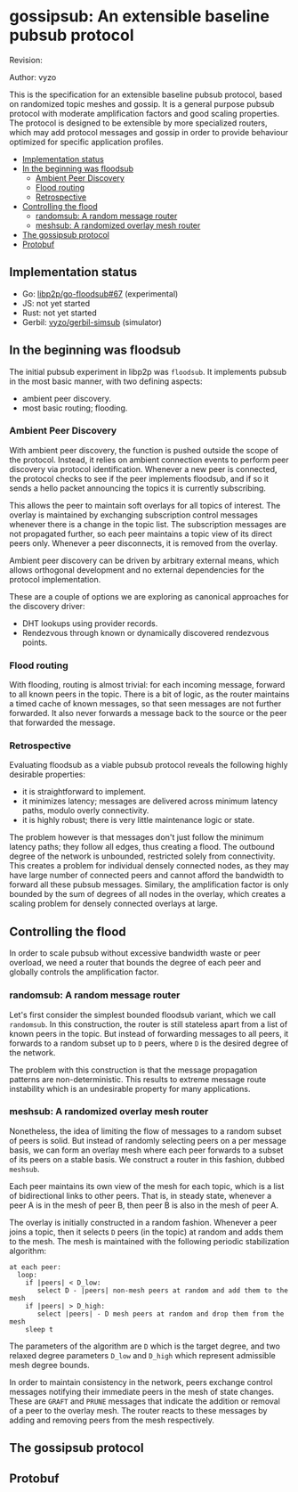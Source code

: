 # gossipsub: An extensible baseline pubsub protocol

Revision:

Author: vyzo

This is the specification for an extensible baseline pubsub protocol,
based on randomized topic meshes and gossip. It is a general purpose
pubsub protocol with moderate amplification factors and good scaling
properties. The protocol is designed to be extensible by more
specialized routers, which may add protocol messages and gossip in
order to provide behaviour optimized for specific application
profiles.

<!-- toc -->

- [Implementation status](#implementation-status)
- [In the beginning was floodsub](#in-the-beginning-was-floodsub)
  * [Ambient Peer Discovery](#ambient-peer-discovery)
  * [Flood routing](#flood-routing)
  * [Retrospective](#retrospective)
- [Controlling the flood](#controlling-the-flood)
  * [randomsub: A random message router](#randomsub-a-random-message-router)
  * [meshsub: A randomized overlay mesh router](#meshsub-a-randomized-overlay-mesh-router)
- [The gossipsub protocol](#the-gossipsub-protocol)
- [Protobuf](#protobuf)

<!-- tocstop -->

## Implementation status

- Go: [libp2p/go-floodsub#67](https://github.com/libp2p/go-floodsub/pull/67) (experimental)
- JS: not yet started
- Rust: not yet started
- Gerbil: [vyzo/gerbil-simsub](https://github.com/vyzo/gerbil-simsub) (simulator)


## In the beginning was floodsub

The initial pubsub experiment in libp2p was `floodsub`.
It implements pubsub in the most basic manner, with two defining aspects:
- ambient peer discovery.
- most basic routing; flooding.

### Ambient Peer Discovery

With ambient peer discovery, the function is pushed outside the scope
of the protocol. Instead, it relies on ambient connection events to
perform peer discovery via protocol identification. Whenever a new
peer is connected, the protocol checks to see if the peer implements
floodsub, and if so it sends a hello packet announcing the topics it
is currently subscribing.

This allows the peer to maintain soft overlays for all topics of
interest. The overlay is maintained by exchanging subscription
control messages whenever there is a change in the topic list. The
subscription messages are not propagated further, so each peer
maintains a topic view of its direct peers only. Whenever a peer
disconnects, it is removed from the overlay.

Ambient peer discovery can be driven by arbitrary external means, which
allows orthogonal development and no external dependencies for the protocol
implementation.

These are a couple of options we are exploring as canonical approaches
for the discovery driver:
- DHT lookups using provider records.
- Rendezvous through known or dynamically discovered rendezvous points.

### Flood routing

With flooding, routing is almost trivial: for each incoming message,
forward to all known peers in the topic. There is a bit of logic, as
the router maintains a timed cache of known messages, so that seen
messages are not further forwarded. It also never forwards a message
back to the source or the peer that forwarded the message.

### Retrospective

Evaluating floodsub as a viable pubsub protocol reveals the following
highly desirable properties:
- it is straightforward to implement.
- it minimizes latency; messages are delivered across minimum latency
  paths, modulo overly connectivity.
- it is highly robust; there is very little maintenance logic or state.

The problem however is that messages don't just follow the minimum
latency paths; they follow all edges, thus creating a flood. The
outbound degree of the network is unbounded, restricted solely from
connectivity. This creates a problem for individual densely connected
nodes, as they may have large number of connected peers and cannot
afford the bandwidth to forward all these pubsub messages.  Similary,
the amplification factor is only bounded by the sum of degrees of all
nodes in the overlay, which creates a scaling problem for densely
connected overlays at large.


## Controlling the flood

In order to scale pubsub without excessive bandwidth waste or peer
overload, we need a router that bounds the degree of each peer and
globally controls the amplification factor.

### randomsub: A random message router

Let's first consider the simplest bounded floodsub variant, which we
call `randomsub`. In this construction, the router is still stateless
apart from a list of known peers in the topic. But instead of
forwarding messages to all peers, it forwards to a random subset up to
`D` peers, where `D` is the desired degree of the network.

The problem with this construction is that the message propagation
patterns are non-deterministic. This results to extreme message route
instability which is an undesirable property for many applications.

### meshsub: A randomized overlay mesh router

Nonetheless, the idea of limiting the flow of messages to a random
subset of peers is solid. But instead of randomly selecting peers on a
per message basis, we can form an overlay mesh where each peer
forwards to a subset of its peers on a stable basis. We construct a
router in this fashion, dubbed `meshsub`.

Each peer maintains its own view of the mesh for each topic, which is
a list of bidirectional links to other peers.  That is, in steady
state, whenever a peer A is in the mesh of peer B, then peer B is also
in the mesh of peer A.

The overlay is initially constructed in a random fashion. Whenever a
peer joins a topic, then it selects `D` peers (in the topic) at random
and adds them to the mesh.  The mesh is maintained with the following
periodic stabilization algorithm:

```
at each peer:
  loop:
    if |peers| < D_low:
       select D - |peers| non-mesh peers at random and add them to the mesh
    if |peers| > D_high:
       select |peers| - D mesh peers at random and drop them from the mesh
    sleep t
```
The parameters of the algorithm are `D` which is the target degree, and
two relaxed degree parameters `D_low` and `D_high` which represent
admissible mesh degree bounds.

In order to maintain consistency in the network, peers exchange
control messages notifying their immediate peers in the mesh of state
changes. These are `GRAFT` and `PRUNE` messages that indicate the
addition or removal of a peer to the overlay mesh. The router reacts
to these messages by adding and removing peers from the mesh
respectively.


## The gossipsub protocol


## Protobuf
